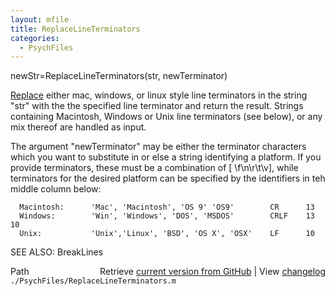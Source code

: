```yaml
---
layout: mfile
title: ReplaceLineTerminators
categories:
  - PsychFiles
---
```


newStr=ReplaceLineTerminators\(str, newTerminator\)

[Replace](/docs/Replace) either mac, windows, or linux style line terminators in the
string "str" with the the specified line terminator and return the
result. Strings containing Macintosh, Windows or Unix line terminators
\(see below\), or any mix thereof are handled as input.

The argument "newTerminator" may be either the terminator characters
which you want to substitute in or else a string identifying a
platform. If you provide terminators, these must be a combination of \[
\\f\\n\\r\\t\\v\], while terminators for the desired platform can be specified
by the identifiers in teh middle column below:

      Macintosh:      'Mac', 'Macintosh', 'OS 9' 'OS9'        CR      13
      Windows:        'Win', 'Windows', 'DOS', 'MSDOS'        CRLF    13 10
      Unix:           'Unix','Linux', 'BSD', 'OS X', 'OSX'    LF      10

SEE ALSO: BreakLines


<div class="code_header" style="text-align:right;">
  <span style="float:left;">Path&nbsp;&nbsp;</span> <span class="counter">Retrieve <a href=
  "https://raw.github.com/Psychtoolbox-3/Psychtoolbox-3/beta/./PsychFiles/ReplaceLineTerminators.m">current version from GitHub</a> | View <a href=
  "https://github.com/Psychtoolbox-3/Psychtoolbox-3/commits/beta/./PsychFiles/ReplaceLineTerminators.m">changelog</a></span>
</div>
<div class="code">
  <code>./PsychFiles/ReplaceLineTerminators.m</code>
</div>
